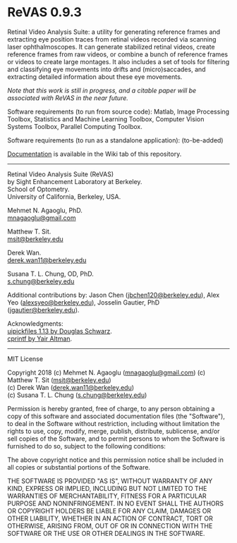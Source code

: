 # ReVAS 0.9.3  

Retinal Video Analysis Suite: a utility for generating reference frames and extracting eye position traces from retinal videos recorded via scanning laser ophthalmoscopes. It can generate stabilized retinal videos, create reference frames from raw videos, or combine a bunch of reference frames or videos to create large montages. It also includes a set of tools for filtering and classifying eye movements into drifts and (micro)saccades, and extracting detailed information about these eye movements.

*Note that this work is still in progress, and a citable paper will be associated with ReVAS in the near future.*

Software requirements (to run from source code): 
Matlab, Image Processing Toolbox, Statistics and Machine Learning Toolbox, Computer Vision Systems Toolbox, Parallel Computing Toolbox.

Software requirements (to run as a standalone application):
(to-be-added)

[Documentation](https://github.com/lowvisionresearch/ReVAS/wiki) is available in the Wiki tab of this repository.

---

Retinal Video Analysis Suite (ReVAS)  
by
Sight Enhancement Laboratory at Berkeley.  
School of Optometry.  
University of California, Berkeley, USA.

Mehmet N. Agaoglu, PhD.  
mnagaoglu@gmail.com

Matthew T. Sit.  
msit@berkeley.edu

Derek Wan.  
derek.wan11@berkeley.edu

Susana T. L. Chung, OD, PhD.  
s.chung@berkeley.edu

Additional contributions by: Jason Chen (jbchen120@berkeley.edu), Alex Yeo (alexsyeo@berkeley.edu), Josselin Gautier, PhD (jgautier@berkeley.edu).

Acknowledgments:   
[uipickfiles 1.13 by Douglas Schwarz](https://www.mathworks.com/matlabcentral/fileexchange/10867-uipickfiles--uigetfile-on-steroids).  
[cprintf by Yair Altman](https://www.mathworks.com/matlabcentral/fileexchange/24093-cprintf-display-formatted-colored-text-in-the-command-window).  


---


MIT License

Copyright 2018 (c) Mehmet N. Agaoglu (mnagaoglu@gmail.com)
               (c) Matthew T. Sit (msit@berkeley.edu)  
               (c) Derek Wan (derek.wan11@berkeley.edu)  
               (c) Susana T. L. Chung (s.chung@berkeley.edu)


Permission is hereby granted, free of charge, to any person obtaining a copy
of this software and associated documentation files (the "Software"), to deal
in the Software without restriction, including without limitation the rights
to use, copy, modify, merge, publish, distribute, sublicense, and/or sell
copies of the Software, and to permit persons to whom the Software is
furnished to do so, subject to the following conditions:

The above copyright notice and this permission notice shall be included in all
copies or substantial portions of the Software.

THE SOFTWARE IS PROVIDED "AS IS", WITHOUT WARRANTY OF ANY KIND, EXPRESS OR
IMPLIED, INCLUDING BUT NOT LIMITED TO THE WARRANTIES OF MERCHANTABILITY,
FITNESS FOR A PARTICULAR PURPOSE AND NONINFRINGEMENT. IN NO EVENT SHALL THE
AUTHORS OR COPYRIGHT HOLDERS BE LIABLE FOR ANY CLAIM, DAMAGES OR OTHER
LIABILITY, WHETHER IN AN ACTION OF CONTRACT, TORT OR OTHERWISE, ARISING FROM,
OUT OF OR IN CONNECTION WITH THE SOFTWARE OR THE USE OR OTHER DEALINGS IN THE
SOFTWARE.


